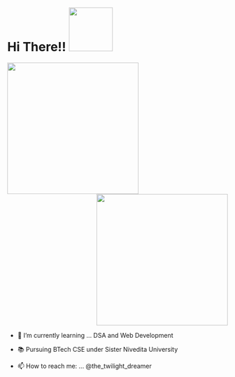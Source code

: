   <h1>
    Hi There!! 
    <img src= "https://media.giphy.com/media/JblHbHS69jNF0bnGgL/giphy.gif" width="100"> 
  </h1>
  <div>
   <div align="left">
     <img src="https://media.giphy.com/media/Se3tQYUkwHwbDnIHww/giphy.gif" width="300">
  </div>
   <div align="right">
    <img src="https://media.giphy.com/media/M4NykXxUE0HAcK7UJ6/giphy.gif" width="300">
   </div>
  </div>
 
  
- 🌱 I’m currently learning ... DSA and Web Development


- 📚 Pursuing BTech CSE under Sister Nivedita University


- 📫 How to reach me: ... @the_twilight_dreamer
